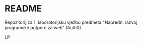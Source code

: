 # README

Repozitorij za 1. laboratorijsku vježbu predmeta "Napredni razvoj programske potpore za web" (Auth0).

LP
